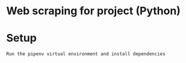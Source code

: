 # Web scraping for project (Python)

# Setup
```` bash
Run the pipenv virtual environment and install dependencies
````